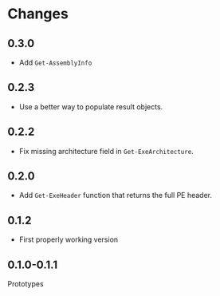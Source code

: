 # Changes

## 0.3.0

- Add `Get-AssemblyInfo`

## 0.2.3

- Use a better way to populate result objects.

## 0.2.2

- Fix missing architecture field in `Get-ExeArchitecture`.

## 0.2.0

- Add `Get-ExeHeader` function that returns the full PE header.

## 0.1.2

- First properly working version

## 0.1.0-0.1.1

Prototypes
